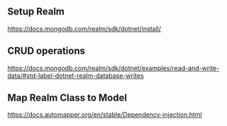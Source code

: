 ## Setup Realm
https://docs.mongodb.com/realm/sdk/dotnet/install/

## CRUD operations
https://docs.mongodb.com/realm/sdk/dotnet/examples/read-and-write-data/#std-label-dotnet-realm-database-writes

## Map Realm Class to Model 
https://docs.automapper.org/en/stable/Dependency-injection.html